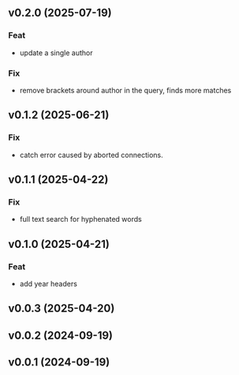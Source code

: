 ## v0.2.0 (2025-07-19)

### Feat

- update a single author

### Fix

- remove brackets around author in the query, finds more matches

## v0.1.2 (2025-06-21)

### Fix

- catch error caused by aborted connections.

## v0.1.1 (2025-04-22)

### Fix

- full text search for hyphenated words

## v0.1.0 (2025-04-21)

### Feat

- add year headers

## v0.0.3 (2025-04-20)

## v0.0.2 (2024-09-19)

## v0.0.1 (2024-09-19)

